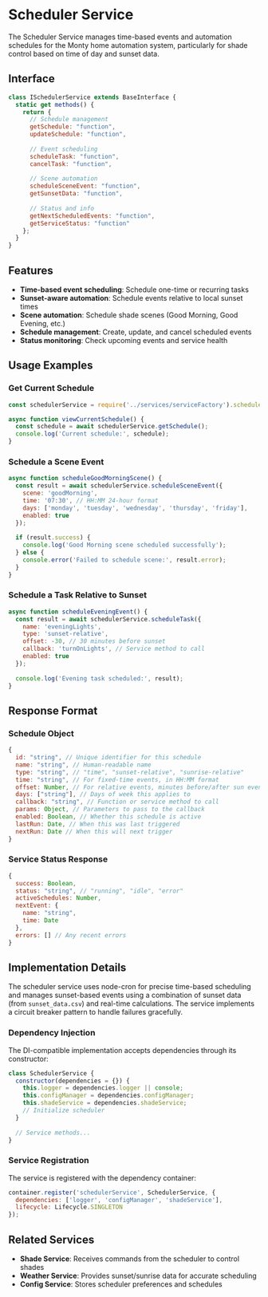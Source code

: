 # Scheduler Service

The Scheduler Service manages time-based events and automation schedules for the Monty home automation system, particularly for shade control based on time of day and sunset data.

## Interface

```javascript
class ISchedulerService extends BaseInterface {
  static get methods() {
    return {
      // Schedule management
      getSchedule: "function", 
      updateSchedule: "function",
      
      // Event scheduling
      scheduleTask: "function",
      cancelTask: "function",
      
      // Scene automation
      scheduleSceneEvent: "function",
      getSunsetData: "function",
      
      // Status and info
      getNextScheduledEvents: "function",
      getServiceStatus: "function"
    };
  }
}
```

## Features

- **Time-based event scheduling**: Schedule one-time or recurring tasks
- **Sunset-aware automation**: Schedule events relative to local sunset times
- **Scene automation**: Schedule shade scenes (Good Morning, Good Evening, etc.)
- **Schedule management**: Create, update, and cancel scheduled events
- **Status monitoring**: Check upcoming events and service health

## Usage Examples

### Get Current Schedule

```javascript
const schedulerService = require('../services/serviceFactory').schedulerService;

async function viewCurrentSchedule() {
  const schedule = await schedulerService.getSchedule();
  console.log('Current schedule:', schedule);
}
```

### Schedule a Scene Event

```javascript
async function scheduleGoodMorningScene() {
  const result = await schedulerService.scheduleSceneEvent({
    scene: 'goodMorning',
    time: '07:30', // HH:MM 24-hour format
    days: ['monday', 'tuesday', 'wednesday', 'thursday', 'friday'],
    enabled: true
  });
  
  if (result.success) {
    console.log('Good Morning scene scheduled successfully');
  } else {
    console.error('Failed to schedule scene:', result.error);
  }
}
```

### Schedule a Task Relative to Sunset

```javascript
async function scheduleEveningEvent() {
  const result = await schedulerService.scheduleTask({
    name: 'eveningLights',
    type: 'sunset-relative',
    offset: -30, // 30 minutes before sunset
    callback: 'turnOnLights', // Service method to call
    enabled: true
  });
  
  console.log('Evening task scheduled:', result);
}
```

## Response Format

### Schedule Object

```javascript
{
  id: "string", // Unique identifier for this schedule
  name: "string", // Human-readable name
  type: "string", // "time", "sunset-relative", "sunrise-relative"
  time: "string", // For fixed-time events, in HH:MM format
  offset: Number, // For relative events, minutes before/after sun event
  days: ["string"], // Days of week this applies to
  callback: "string", // Function or service method to call
  params: Object, // Parameters to pass to the callback
  enabled: Boolean, // Whether this schedule is active
  lastRun: Date, // When this was last triggered
  nextRun: Date // When this will next trigger
}
```

### Service Status Response

```javascript
{
  success: Boolean,
  status: "string", // "running", "idle", "error"
  activeSchedules: Number,
  nextEvent: {
    name: "string",
    time: Date
  },
  errors: [] // Any recent errors
}
```

## Implementation Details

The scheduler service uses node-cron for precise time-based scheduling and manages sunset-based events using a combination of sunset data (from `sunset_data.csv`) and real-time calculations. The service implements a circuit breaker pattern to handle failures gracefully.

### Dependency Injection

The DI-compatible implementation accepts dependencies through its constructor:

```javascript
class SchedulerService {
  constructor(dependencies = {}) {
    this.logger = dependencies.logger || console;
    this.configManager = dependencies.configManager;
    this.shadeService = dependencies.shadeService;
    // Initialize scheduler
  }
  
  // Service methods...
}
```

### Service Registration

The service is registered with the dependency container:

```javascript
container.register('schedulerService', SchedulerService, {
  dependencies: ['logger', 'configManager', 'shadeService'],
  lifecycle: Lifecycle.SINGLETON
});
```

## Related Services

- **Shade Service**: Receives commands from the scheduler to control shades
- **Weather Service**: Provides sunset/sunrise data for accurate scheduling
- **Config Service**: Stores scheduler preferences and schedules